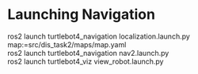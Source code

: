 # Launching Navigation

ros2 launch turtlebot4_navigation localization.launch.py map:=src/dis_task2/maps/map.yaml
<br>
ros2 launch turtlebot4_navigation nav2.launch.py
<br>
ros2 launch turtlebot4_viz view_robot.launch.py
<br>
